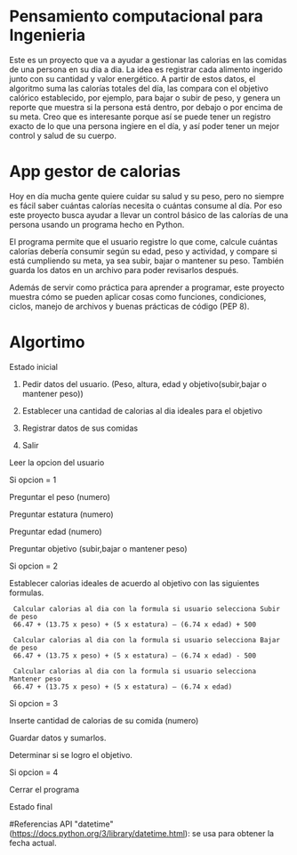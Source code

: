 # Pensamiento computacional para Ingenieria

Este es un proyecto que va a ayudar a gestionar las calorias en las comidas de una persona en su dia a dia. La idea es registrar cada alimento ingerido junto con su cantidad y valor energético. A partir de estos datos, el algoritmo suma las calorías totales del día, las compara con el objetivo calórico establecido, por ejemplo, para bajar o subir de peso, y genera un reporte que muestra si la persona está dentro, por debajo o por encima de su meta. Creo que es interesante porque así se puede tener un registro exacto de lo que una persona ingiere en el día, y así poder tener un mejor control y salud de su cuerpo. 

# App gestor de calorias

Hoy en día mucha gente quiere cuidar su salud y su peso, pero no siempre es fácil saber cuántas calorías necesita o cuántas consume al día. Por eso este proyecto busca ayudar a llevar un control básico de las calorías de una persona usando un programa hecho en Python.

El programa permite que el usuario registre lo que come, calcule cuántas calorías debería consumir según su edad, peso y actividad, y compare si está cumpliendo su meta, ya sea subir, bajar o mantener su peso. También guarda los datos en un archivo para poder revisarlos después.

Además de servir como práctica para aprender a programar, este proyecto muestra cómo se pueden aplicar cosas como funciones, condiciones, ciclos, manejo de archivos y buenas prácticas de código (PEP 8). 

# Algortimo
Estado inicial

1. Pedir datos del usuario. (Peso, altura, edad y objetivo(subir,bajar o mantener peso))
   
2. Establecer una cantidad de calorias al dia ideales para el objetivo
   
3. Registrar datos de sus comidas
   
4. Salir 

Leer la opcion del usuario


Si opcion = 1

   Preguntar el peso (numero)
   
   Preguntar estatura (numero)
   
   Preguntar edad (numero)

   Preguntar objetivo (subir,bajar o mantener peso)


Si opcion = 2

  Establecer calorias ideales de acuerdo al objetivo con las siguientes formulas.
  
     Calcular calorias al dia con la formula si usuario selecciona Subir de peso
     66.47 + (13.75 x peso) + (5 x estatura) – (6.74 x edad) + 500
   
     Calcular calorias al dia con la formula si usuario selecciona Bajar de peso
     66.47 + (13.75 x peso) + (5 x estatura) – (6.74 x edad) - 500
   
     Calcular calorias al dia con la formula si usuario selecciona Mantener peso
     66.47 + (13.75 x peso) + (5 x estatura) – (6.74 x edad)

Si opcion = 3

  Inserte cantidad de calorias de su comida (numero)
  
  Guardar datos y sumarlos. 

  Determinar si se logro el objetivo. 
  

Si opcion = 4

Cerrar el programa

Estado final

#Referencias API 
"datetime" (https://docs.python.org/3/library/datetime.html): se usa para obtener la fecha actual.
